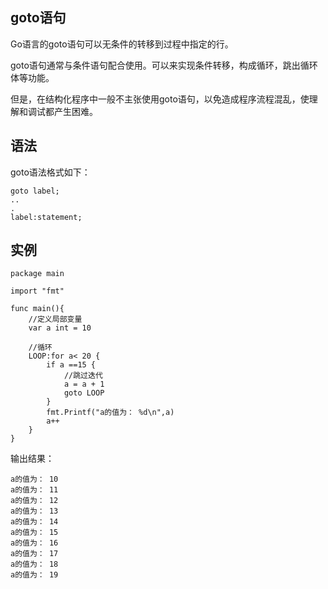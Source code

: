 ## goto语句 ##

Go语言的goto语句可以无条件的转移到过程中指定的行。

goto语句通常与条件语句配合使用。可以来实现条件转移，构成循环，跳出循环体等功能。

但是，在结构化程序中一般不主张使用goto语句，以免造成程序流程混乱，使理解和调试都产生困难。

## 语法 ##

goto语法格式如下：

    goto label;
	..
	.
	label:statement;

## 实例 ##

	package main

	import "fmt"
	
	func main(){
		//定义局部变量
		var a int = 10

		//循环
		LOOP:for a< 20 {
			if a ==15 {
				//跳过迭代
				a = a + 1
				goto LOOP
			}
			fmt.Printf("a的值为： %d\n",a)
			a++
		}
	}

输出结果：

    a的值为： 10
	a的值为： 11
	a的值为： 12
	a的值为： 13
	a的值为： 14
	a的值为： 15
	a的值为： 16
	a的值为： 17
	a的值为： 18
	a的值为： 19

